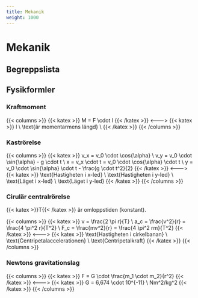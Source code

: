 ```yaml
---
title: Mekanik
weight: 1000
---
```


# Mekanik

## Begreppslista

## Fysikformler

### Kraftmoment

{{< columns >}}
{{< katex >}}
M = F \cdot l
{{< /katex >}}
<--->
{{< katex >}}
l \ \text{är momentarmens längd} \\
{{< /katex >}}
{{< /columns >}}

### Kaströrelse

{{< columns >}}
{{< katex >}}
v_x = v_0 \cdot \cos{\alpha} \\
v_y = v_0 \cdot \sin{\alpha} - g \cdot t \\
x = v_x \cdot t = v_0 \cdot \cos{\alpha} \cdot t \\
y = v_0 \cdot \sin{\alpha} \cdot t - \frac{g \cdot t^2}{2}
{{< /katex >}}
<--->
{{< katex >}}
\text{Hastigheten i x-led} \\
\text{Hastigheten i y-led} \\
\text{Läget i x-led} \\
\text{Läget i y-led}
{{< /katex >}}
{{< /columns >}}

### Cirulär centralrörelse

{{< katex >}}T{{< /katex >}} är omloppstiden (konstant).

{{< columns >}}
{{< katex >}}
v = \frac{2 \pi r}{T} \\
a_c = \frac{v^2}{r} = \frac{4 \pi^2 r}{T^2} \\
F_c = \frac{mv^2}{r} = \frac{4 \pi^2 rm}{T^2}
{{< /katex >}}
<--->
{{< katex >}}
\text{Hastigheten i cirkelbanan} \\
\text{Centripetalaccelerationen} \\
\text{Centripetalkraft}
{{< /katex >}}
{{< /columns >}}

### Newtons gravitationslag

{{< columns >}}
{{< katex >}}
F = G \cdot \frac{m_1 \cdot m_2}{r^2}
{{< /katex >}}
<--->
{{< katex >}}
G = 6,674 \cdot 10^{-11} \ Nm^2/kg^2
{{< /katex >}}
{{< /columns >}}
